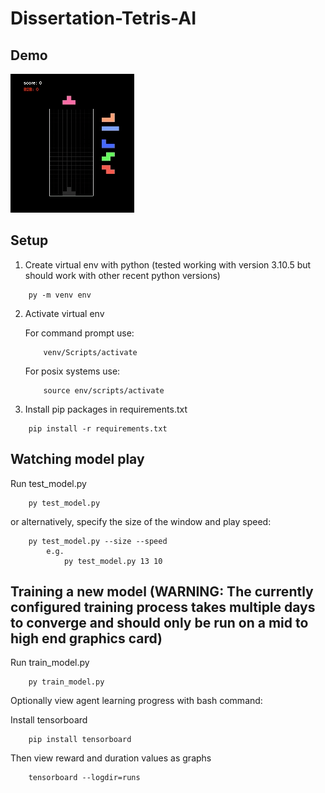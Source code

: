 # Dissertation-Tetris-AI

## Demo

![Tetris Demo](./TetrisDemo.gif)

## Setup

1. Create virtual env with python (tested working with version 3.10.5 but should work with other recent python versions)
```
    py -m venv env
```

2. Activate virtual env
   
    For command prompt use:
    ```
        venv/Scripts/activate
    ```

    For posix systems use:
    ```
        source env/scripts/activate
    ```

3. Install pip packages in requirements.txt
```
    pip install -r requirements.txt
```

## Watching model play

Run test_model.py 
```
    py test_model.py
```
or alternatively, specify the size of the window and play speed:
```
    py test_model.py --size --speed
        e.g. 
            py test_model.py 13 10
```

## Training a new model (WARNING: The currently configured training process takes multiple days to converge and should only be run on a mid to high end graphics card)

Run train_model.py
```
    py train_model.py
```

Optionally view agent learning progress with bash command:

Install tensorboard
```
    pip install tensorboard
```

Then view reward and duration values as graphs

```
    tensorboard --logdir=runs
```
